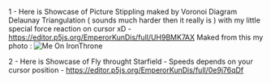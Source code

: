 1 - Here is Showcase of Picture Stippling maked by Voronoi Diagram Delaunay Triangulation ( sounds much harder then it really is ) with my little special force reaction on cursor xD -                                 https://editor.p5js.org/EmperorKunDis/full/UH9BMK7AX
    Maked from this my photo : 
![Me On IronThrone](https://github.com/user-attachments/assets/34ef2d2a-5041-4602-8657-8e514da03dd5)

2 - Here is Showcase of Fly throught Starfield - Speeds depends on your cursor position - https://editor.p5js.org/EmperorKunDis/full/0e9j76qDf
